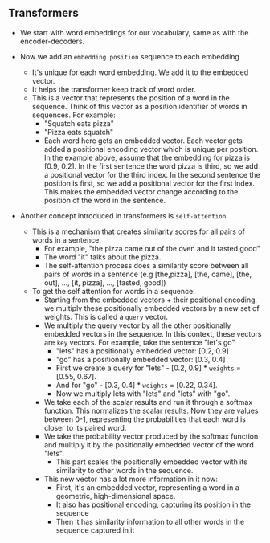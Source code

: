 Transformers
------------
* We start with word embeddings for our vocabulary, same as with the encoder-decoders.

* Now we add an `embedding position` sequence to each embedding
  - It's unique for each word embedding. We add it to the embedded vector.
  - It helps the transformer keep track of word order.
  - This is a vector that represents the position of a word in the sequence. Think of this vector as a position
    identifier of words in sequences. For example:
    * "Squatch eats pizza"
    * "Pizza eats squatch"
    * Each word here gets an embedded vector. Each vector gets added a positional encoding vector which is unique
      per position. In the example above, assume that the embedding for pizza is [0.9, 0.2]. In the first sentence
      the word pizza is third, so we add a positional vector for the third index. In the second sentence the 
      position is first, so we add a positional vector for the first index. This makes the embedded vector change
      according to the position of the word in the sentence.

* Another concept introduced in transformers is `self-attention`
  - This is a mechanism that creates similarity scores for all pairs of words in a sentence.
    * For example, "the pizza came out of the oven and it tasted good"
    * The word "it" talks about the pizza.
    * The self-attention process does a similarity score between all pairs of words in a sentence (e.g [the,pizza], 
      [the, came], [the, out], ..., [it, pizza], ..., [tasted, good])
  - To get the self attention for words in a sequence:
    * Starting from the embedded vectors + their positional encoding, we multiply these positionally embedded vectors
      by a new set of weights. This is called a `query` vector.
    * We multiply the query vector by all the other positionally embedded vectors in the sequence. In this context,
      these vectors are `key` vectors. For example, take the sentence "let's go"
      - "lets" has a positionally embedded vector: [0.2, 0.9]
      - "go" has a positionally embedded vector: [0.3, 0.4]
      - First we create a query for "lets" - [0.2, 0.9] * `weights` = [0.55, 0.67]. 
      - And for "go" - [0.3, 0.4] * `weights` = [0.22, 0.34].
      - Now we multiply lets with "lets" and "lets" with "go".
    * We take each of the scalar results and run it through a softmax function. This normalizes the scalar results. Now
      they are values between 0-1, representing the probabilities that each word is closer to its paired word.
    * We take the probability vector produced by the softmax function and multiply it by the positionally embedded vector
      of the word "lets".
      - This part scales the positionally embedded vector with its similarity to other words in the sequence.
    * This new vector has a lot more information in it now:
      - First, it's an embedded vector, representing a word in a geometric, high-dimensional space.
      - It also has positional encoding, capturing its position in the sequence
      - Then it has similarity information to all other words in the sequence captured in it 